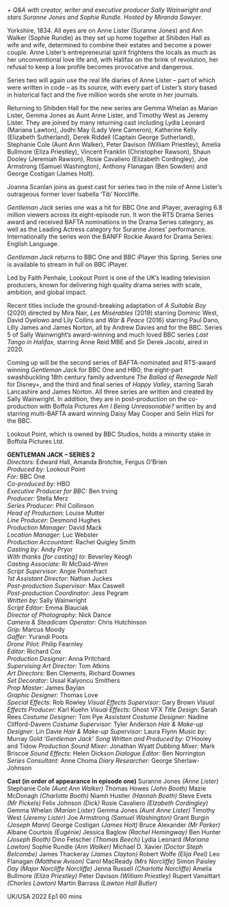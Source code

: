 _+ Q&A with creator, writer and executive producer Sally Wainwright and stars Suranne Jones and Sophie Rundle. Hosted by Miranda_ _Sawyer._

Yorkshire, 1834. All eyes are on Anne Lister (Suranne Jones) and Ann Walker (Sophie Rundle) as they set up home together at Shibden Hall as wife and wife, determined to combine their estates and become a power couple. Anne Lister’s entrepreneurial spirit frightens the locals as much as her unconventional love life and, with Halifax on the brink of revolution, her refusal to keep a low profile becomes provocative and dangerous.

Series two will again use the real life diaries of Anne Lister – part of which were written in code – as its source, with every part of Lister’s story based in historical fact and the five million words she wrote in her journals.

Returning to Shibden Hall for the new series are Gemma Whelan as Marian Lister, Gemma Jones as Aunt Anne Lister, and Timothy West as Jeremy Lister. They are joined by many returning cast including Lydia Leonard (Mariana Lawton), Jodhi May (Lady Vere Cameron), Katherine Kelly (Elizabeth Sutherland), Derek Riddell (Captain George Sutherland), Stephanie Cole (Aunt Ann Walker), Peter Davison (William Priestley), Amelia Bullmore (Eliza Priestley), Vincent Franklin (Christopher Rawson), Shaun Dooley (Jeremiah Rawson), Rosie Cavaliero (Elizabeth Cordingley), Joe Armstrong (Samuel Washington), Anthony Flanagan (Ben Sowden) and George Costigan (James Holt).

Joanna Scanlan joins as guest cast for series two in the role of Anne Lister’s outrageous former lover Isabella ‘Tib’ Norcliffe.

_Gentleman Jack_ series one was a hit for BBC One and iPlayer, averaging 6.8 million viewers across its eight-episode run. It won the RTS Drama Series award and received BAFTA nominations in the Drama Series category, as well as the Leading Actress category for Suranne Jones’ performance. Internationally the series won the BANFF Rockie Award for Drama Series: English Language.

_Gentleman Jack_ returns to BBC One and BBC iPlayer this Spring. Series one is available to stream in full on BBC iPlayer.

Led by Faith Penhale, Lookout Point is one of the UK’s leading television producers, known for delivering high quality drama series with scale, ambition, and global impact.

Recent titles include the ground-breaking adaptation of _A Suitable Boy_ (2020) directed by Mira Nair, _Les Misérables_ (2019) starring Dominic West, David Oyelowo and Lily Collins and _War & Peace_ (2016) starring Paul Dano, Lilly James and James Norton, all by Andrew Davies and for the BBC. Series 5 of Sally Wainwright’s award-winning and much loved BBC series _Last Tango in Halifax_, starring Anne Reid MBE and Sir Derek Jacobi, aired in 2020.

Coming up will be the second series of BAFTA-nominated and RTS-award winning _Gentleman Jack_ for BBC One and HBO, the eight-part swashbuckling 18th century family adventure _The Ballad of Renegade Nell_ for Disney+, and the third and final series of _Happy Valley_, starring Sarah Lancashire and James Norton. All three series are written and created by Sally Wainwright. In addition, they are in post-production on the co-production with Boffola Pictures _Am I Being Unreasonable?_ written by and starring multi-BAFTA award winning Daisy May Cooper and Selin Hizli for the BBC.

Lookout Point, which is owned by BBC Studios, holds a minority stake in Boffola Pictures Ltd.<br>

**GENTLEMAN JACK – SERIES 2**<br>
_Directors:_ Edward Hall, Amanda Brotchie, Fergus O’Brien<br>
_Produced by:_ Lookout Point<br>
_For:_ BBC One<br>
_Co-produced by:_ HBO<br>
_Executive Producer for BBC:_ Ben Irving<br>
_Producer:_ Stella Merz<br>
_Series Producer:_ Phil Collinson<br>
_Head of Production:_ Louise Mutter<br>
_Line Producer:_ Desmond Hughes<br>
_Production Manager:_ David Mack<br>
_Location Manager:_ Luc Webster<br>
_Production Accountant:_ Rachel Quigley Smith<br>
_Casting by:_ Andy Pryor<br>
_With thanks [for casting] to:_ Beverley Keogh<br>
_Casting Associate:_ Ri McDaid-Wren<br>
_Script Supervisor:_ Angie Pontefract<br>
_1st Assistant Director:_ Nathan Juckes<br>
_Post-production Supervisor:_ Max Caswell<br>
_Post-production Coordinator:_ Jess Pegram<br>
_Written by:_ Sally Wainwright<br>
_Script Editor:_ Emma Blauciak<br>
_Director of Photography:_ Nick Dance<br>
_Camera & Steadicam Operator:_ Chris Hutchinson<br>
_Grip:_ Marcus Moody<br>
_Gaffer:_ Yurandi Poots<br>
_Drone Pilot:_ Philip Fearnley<br>
_Editor:_ Richard Cox<br>
_Production Designer:_ Anna Pritchard<br>
_Supervising Art Director:_ Tom Atkins<br>
_Art Directors:_ Ben Clements,  Richard Downes<br>
_Set Decorator:_ Ussal Kalyoncu Smithers<br>
_Prop Master:_ James Baylan<br>
_Graphic Designer:_ Thomas Love<br>
_Special Effects:_ Rob Rowley
_Visual Effects Supervisor:_ Gary Brown
_Visual Effects Producer:_ Karl Kuehn
_Visual Effects:_ Ghost VFX
_Title Design:_ Sarah Rees
_Costume Designer:_ Tom Pye
_Assistant Costume Designer:_ Nadine Clifford-Davern
_Costume Supervisor:_ Tyler Anderson
_Hair & Make-up Designer:_ Lin Davie
_Hair & Make-up Supervisor:_ Laura Flynn
_Music by:_ Murray Gold
_‘Gentleman Jack’ Song Written and Produced by:_ O’Hooley and Tidow
_Production Sound Mixer:_ Jonathan Wyatt
_Dubbing Mixer:_ Mark Briscoe
_Sound Effects:_ Helen Dickson
_Dialogue Editor:_ Ben Norrington
_Series Consultant:_ Anne Choma
_Diary Researcher:_ George Sherlaw-Johnson

**Cast (in order of appearance in episode one)**
Suranne  Jones _(Anne Lister)_
Stephanie  Cole _(Aunt Ann Walker)_
Thomas  Howes _(John Booth)_
Mazie  McDonagh _(Charlotte Booth)_
Niamh  Hustler _(Hannah Booth)_
Steve  Evets _(Mr Pickels)_
Felix  Johnson _(Dick)_
Rosie  Cavaliero _(Elzabeth Cordingley)_
Gemma  Whelan _(Marian Lister)_
Gemma Jones _(Aunt Anne Lister)_
Timothy  West _(Jeremy Lister)_
Joe  Armstrong _(Samuel Washington)_
Grant  Burgin _(Joseph Mann)_
George  Costigan _(James Holt)_
Bruce  Alexander _(Mr Parker)_
Albane  Courtois _(Eugénie)_
Jessica  Baglow _(Rachel Hemingway)_
Ben  Hunter _(Joseph Booth)_
Dino Fetscher _(Thomas Beech)_
Lydia  Leonard _(Mariana Lawton)_
Sophie  Rundle _(Ann Walker)_
Michael D.  Xavier _(Doctor Steph Belcombe)_
James Thackeray _(James Clayton)_
Robert Wolfe _(Elija Peel)_
Leo Flanagan _(Matthew Avison)_
Carol MacReady _(Mrs Norcliffe)_
Simon Paisley _Day (Major Norcliffe Norcliffe)_
Jenna Russell _(Charlotte Norcliffe)_
Amelia Bullmore _(Eliza Priestley)_
Peter Davison _(William Priestley)_
Rupert Vansittart _(Charles Lawton)_
Martin Barrass _(Lawton Hall Butler)_

UK/USA 2022
Ep1 60 mins
<!--stackedit_data:
eyJoaXN0b3J5IjpbLTY1NjYzNjE4OF19
-->